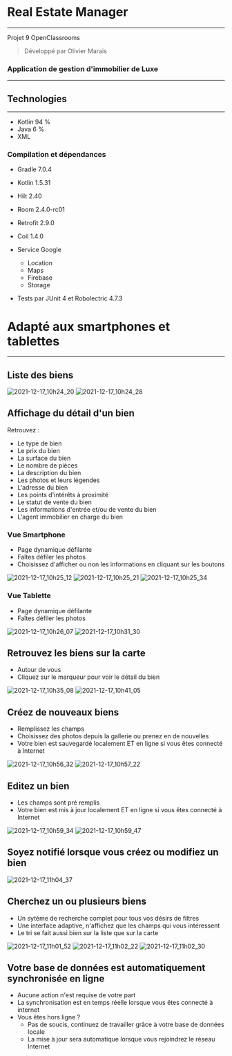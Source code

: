 # Real Estate Manager
---------------------
Projet 9 OpenClassrooms

> Développé par Olivier Marais

### Application de gestion d'immobilier de Luxe
-----------------------------------------------------

## Technologies
---------------
* Kotlin 94 %
* Java 6 %
* XML

### Compilation et dépendances
* Gradle 7.0.4
* Kotlin 1.5.31
* Hilt 2.40
* Room 2.4.0-rc01
* Retrofit 2.9.0
* Coil 1.4.0
* Service Google
  - Location 
  - Maps
  - Firebase
  - Storage
 
 * Tests par JUnit 4 et Robolectric 4.7.3

# Adapté aux smartphones et tablettes
-------------------------------------
## Liste des biens 
![2021-12-17_10h24_20](https://user-images.githubusercontent.com/78822313/146521276-dade182d-a622-46fc-9309-8ec1fe43d152.png)
![2021-12-17_10h24_28](https://user-images.githubusercontent.com/78822313/146521291-68762e51-e6c5-4c1f-adb0-e1c5fe4ddf7c.png) 

## Affichage du détail d'un bien
Retrouvez :
* Le type de bien
* Le prix du bien
* La surface du bien
* Le nombre de pièces
* La description du bien
* Les photos et leurs légendes
* L'adresse du bien
* Les points d'intérêts à proximité
* Le statut de vente du bien
* Les informations d'entrée et/ou de vente du bien
* L'agent immobilier en charge du bien  

### Vue Smartphone
* Page dynamique défilante
* Faîtes défiler les photos
* Choisissez d'afficher ou non les informations en cliquant sur les boutons  

![2021-12-17_10h25_12](https://user-images.githubusercontent.com/78822313/146521407-2838511d-1565-432d-ae22-bd8fbe688f46.png)
![2021-12-17_10h25_21](https://user-images.githubusercontent.com/78822313/146521439-a66e25b7-386a-46c8-a3bb-9a04dfadf329.png)
![2021-12-17_10h25_34](https://user-images.githubusercontent.com/78822313/146521473-1a691779-a7db-464a-844a-647140098ac7.png)

### Vue Tablette
* Page dynamique défilante
* Faîtes défiler les photos  

![2021-12-17_10h26_07](https://user-images.githubusercontent.com/78822313/146521552-b5db4182-b4c7-4f2c-ab22-f86e8553512f.png)
![2021-12-17_10h31_30](https://user-images.githubusercontent.com/78822313/146522374-1cc63756-5aad-476f-979c-253266f70b74.png)

## Retrouvez les biens sur la carte
* Autour de vous
* Cliquez sur le marqueur pour voir le détail du bien

![2021-12-17_10h35_08](https://user-images.githubusercontent.com/78822313/146522941-d5f024bb-21a2-4ced-9366-1cebd85f434c.png)
![2021-12-17_10h41_05](https://user-images.githubusercontent.com/78822313/146523887-956e7cd8-b44a-44b4-a246-3a34caab8dcb.png)

## Créez de nouveaux biens
* Remplissez les champs 
* Choisissez des photos depuis la gallerie ou prenez en de nouvelles
* Votre bien est sauvegardé localement ET en ligne si vous êtes connecté à Internet  

![2021-12-17_10h56_32](https://user-images.githubusercontent.com/78822313/146526134-4bb9ffc3-b9cd-42bf-937b-6851a2f2dd3c.png)
![2021-12-17_10h57_22](https://user-images.githubusercontent.com/78822313/146526241-e71d33ec-c2dc-4f13-92c6-152cdc0e4461.png)

## Editez un bien
* Les champs sont pré remplis 
* Votre bien est mis à jour localement ET en ligne si vous êtes connecté à Internet

![2021-12-17_10h59_34](https://user-images.githubusercontent.com/78822313/146526606-3ef491e6-0b2d-4464-8b79-9b89b43c4560.png)
![2021-12-17_10h59_47](https://user-images.githubusercontent.com/78822313/146526629-47c18b28-26d6-4417-b8dd-e7e08695dc5d.png)

## Soyez notifié lorsque vous créez ou modifiez un bien

![2021-12-17_11h04_37](https://user-images.githubusercontent.com/78822313/146527286-0e2dbddd-bda6-4202-bf33-e594d25725bc.png)

## Cherchez un ou plusieurs biens
* Un sytème de recherche complet pour tous vos désirs de filtres
* Une interface adaptive, n'affichez que les champs qui vous intéressent
* Le tri se fait aussi bien sur la liste que sur la carte

![2021-12-17_11h01_52](https://user-images.githubusercontent.com/78822313/146526927-24083299-4654-4b3f-b4ca-456fef335a78.png)
![2021-12-17_11h02_22](https://user-images.githubusercontent.com/78822313/146526987-07ed820d-48a9-4f40-b5f7-31f857385d1b.png)
![2021-12-17_11h02_30](https://user-images.githubusercontent.com/78822313/146527002-567a65a3-a2b2-4348-95bd-7c2343f25270.png)

## Votre base de données est automatiquement synchronisée en ligne
* Aucune action n'est requise de votre part
* La synchronisation est en temps réelle lorsque vous êtes connecté à internet
* Vous êtes hors ligne ? 
  - Pas de soucis, continuez de travailler grâce à votre base de données locale
  - La mise à jour sera automatique lorsque vous rejoindrez le réseau Internet


